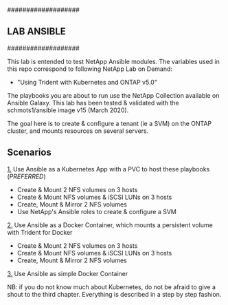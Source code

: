 ###################
## LAB ANSIBLE
###################

This lab is entended to test NetApp Ansible modules.
The variables used in this repo correspond to following NetApp Lab on Demand:

- "Using Trident with Kubernetes and ONTAP v5.0"

The playbooks you are about to run use the NetApp Collection available on Ansible Galaxy.
This lab has been tested & validated with the schmots1/ansible image v15 (March 2020).

The goal here is to create & configure a tenant (ie a SVM) on the ONTAP cluster, and mounts resources on several servers.

Scenarios
---------  
[1.](LabAnsibleKubernetesWithTrident) Use Ansible as a Kubernetes App with a PVC to host these playbooks (*PREFERRED*)

- Create & Mount 2 NFS volumes on 3 hosts
- Create & Mount NFS volumes & iSCSI LUNs on 3 hosts
- Create, Mount & Mirror 2 NFS volumes 
- Use NetApp's Ansible roles to create & configure a SVM  

[2.](LabAnsibleDockerPlugin) Use Ansible as a Docker Container, which mounts a persistent volume with Trident for Docker

- Create & Mount 2 NFS volumes on 3 hosts
- Create & Mount NFS volumes & iSCSI LUNs on 3 hosts
- Create, Mount & Mirror 2 NFS volumes  

[3.](LabAnsibleDockerSimple) Use Ansible as simple Docker Container  

NB: if you do not know much about Kubernetes, do not be afraid to give a shout to the third chapter.
Everything is described in a step by step fashion.